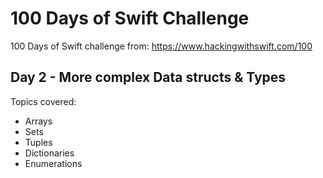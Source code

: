 # 100 Days of Swift Challenge

100 Days of Swift challenge from: https://www.hackingwithswift.com/100

## Day 2 - More complex Data structs & Types

Topics covered:
- Arrays
- Sets
- Tuples
- Dictionaries
- Enumerations
